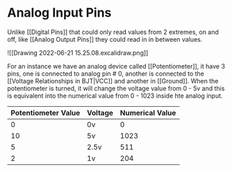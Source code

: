 # Analog Input Pins
Unlike [[Digital Pins]] that could only read values from 2 extremes, on and off, like [[Analog Output Pins]] they could read in in between values. 


![[Drawing 2022-06-21 15.25.08.excalidraw.png]]


For an instance we have an analog device called [[Potentiometer]], it have 3 pins, one is connected to analog pin # 0, another is connected to the [[Voltage Relationships in BJT|VCC]] and another in [[Ground]]. When the potentiometer is turned, it will change the voltage value from 0 - 5v and this is equivalent into the numerical value from 0 - 1023 inside hte analog input.

| Potentiometer Value | Voltage | Numerical Value |
| ------------------- | ------- | --------------- |
| 0                   | 0v      | 0               |
| 10                  | 5v      | 1023            |
| 5                   | 2.5v    | 511             |
| 2                   | 1v      |         204        |
